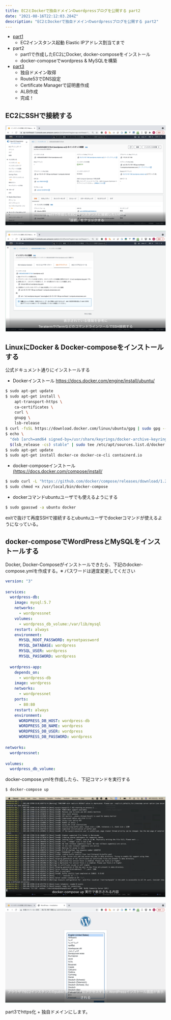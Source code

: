 ```yaml
---
title: EC2とDockerで独自ドメインのwordpressブログを公開する part2
date: "2021-08-16T22:12:03.284Z"
description: "EC2とDockerで独自ドメインのwordpressブログを公開する part2"
---
```


* [part1](../20210815-start-wordpress-part1)
    * EC2インスタンス起動 Elastic IPアドレス割当てまで
* part2
    * part1で作成したEC2にDocker, docker-composeをインストール
    * docker-comopseでwordpress & MySQLを構築
* [part3](../20210817-start-wordpress-part3)
    * 独自ドメイン取得
    * Route53でDNS設定
    * Certificate Managerで証明書作成
    * ALB作成
    * 完成！


## EC2にSSHで接続する

![Image](./img1.png)

![Image](./img2.png)

## LinuxにDocker & Docker-composeをインストールする

公式ドキュメント通りにインストールする
* Dockerインストール
<a href="https://docs.docker.com/engine/install/ubuntu/" target="_blank">https://docs.docker.com/engine/install/ubuntu/</a>

```bash
$ sudo apt-get update
$ sudo apt-get install \
    apt-transport-https \
    ca-certificates \
    curl \
    gnupg \
    lsb-release
$ curl -fsSL https://download.docker.com/linux/ubuntu/gpg | sudo gpg --dearmor -o /usr/share/keyrings/docker-archive-keyring.gpg
$ echo \
  "deb [arch=amd64 signed-by=/usr/share/keyrings/docker-archive-keyring.gpg] https://download.docker.com/linux/ubuntu \
  $(lsb_release -cs) stable" | sudo tee /etc/apt/sources.list.d/docker.list &gt; /dev/null
$ sudo apt-get update
$ sudo apt-get install docker-ce docker-ce-cli containerd.io
```

* docker-composeインストール
<a href="https://docs.docker.com/compose/install/" target="_blank">(https://docs.docker.com/compose/install/</a>

```bash
$ sudo curl -L "https://github.com/docker/compose/releases/download/1.29.2/docker-compose-$(uname -s)-$(uname -m)" -o /usr/local/bin/docker-compose
$ sudo chmod +x /usr/local/bin/docker-compose
```

* dockerコマンドubuntuユーザでも使えるようにする
```bash
$ sudo gpasswd -a ubuntu docker
```

exitで抜けて再度SSHで接続するとubuntuユーザでdockerコマンドが使えるようになっている。

## docker-composeでWordPressとMySQLをインストールする

Docker, Docker-Composeがインストールできたら、下記のdocker-compose.ymlを作成する。※ パスワードは適宜変更してください

```yml
version: "3"

services:
  wordpress-db:
    image: mysql:5.7
    networks:
      - wordpressnet
    volumes:
      - wordpress_db_volume:/var/lib/mysql
    restart: always
    environment:
      MYSQL_ROOT_PASSWORD: myrootpassword
      MYSQL_DATABASE: wordpress
      MYSQL_USER: wordpress
      MYSQL_PASSWORD: wordpress

  wordpress-app:
    depends_on:
      - wordpress-db
    image: wordpress
    networks:
      - wordpressnet
    ports:
      - 80:80
    restart: always
    environment:
      WORDPRESS_DB_HOST: wordpress-db
      WORDPRESS_DB_NAME: wordpress
      WORDPRESS_DB_USER: wordpress
      WORDPRESS_DB_PASSWORD: wordpress

networks:
  wordpressnet:

volumes:
  wordpress_db_volume:
```

docker-compose.ymlを作成したら、下記コマンドを実行する

```bash
$ docker-compose up
```

![Image](./img3.png)

![Image](./img4.png)

part3でhttps化 + 独自ドメインにします。
